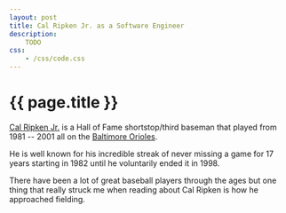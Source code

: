 ```yaml
---
layout: post
title: Cal Ripken Jr. as a Software Engineer
description:
    TODO
css:
    - /css/code.css
---
```


# {{ page.title }}

[Cal Ripken Jr.][cal-wiki] is a Hall of Fame shortstop/third baseman that played
from 1981 -- 2001 all on the [Baltimore Orioles][cal-orioles].

He is well known for his incredible streak of never missing a game for 17 years
starting in 1982 until he voluntarily ended it in 1998.

There have been a lot of great baseball players through the ages but one thing
that really struck me when reading about Cal Ripken is how he approached
fielding.

[cal-orioles]: http://baltimore.orioles.mlb.com/index.jsp?c_id=bal
[cal-wiki]: http://en.wikipedia.org/wiki/Cal_Ripken,_Jr.
